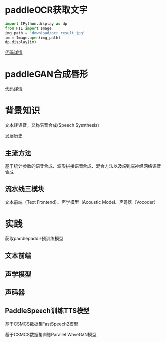 # paddleOCR获取文字
```python
import IPython.display as dp
from PIL import Image
img_path = 'download/ocr_result.jpg'
im = Image.open(img_path)
dp.display(im)
```

[代码详情](https://github.com/PaddlePaddle/PaddleSpeech/tree/develop/demos/story_talker)

# paddleGAN合成唇形
[代码详情](https://github.com/PaddlePaddle/PaddleGAN)

# 背景知识
文本转语音，又称语音合成(Speech Sysnthesis)

发展历史

## 主流方法
基于统计参数的语音合成、波形拼接语音合成、混合方法以及端到端神经网络语音合成

## 流水线三模块
文本前端（Text Frontend）、声学模型（Acoustic Model、声码器（Vocoder）

# 实践
获取paddlepaddle预训练模型

## 文本前端

## 声学模型

## 声码器

## PaddleSpeech训练TTS模型
基于CSMCS数据集FastSpeech2模型

基于CSMCS数据集训练Parallel WaveGAN模型

